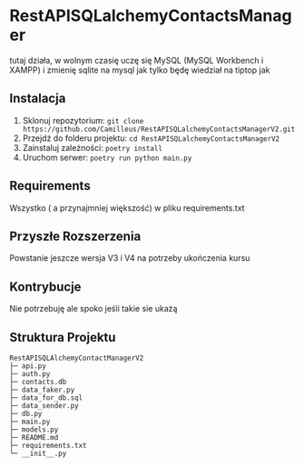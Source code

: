 # RestAPISQLalchemyContactsManager

tutaj działa, w wolnym czasię uczę się MySQL (MySQL Workbench i XAMPP) i zmienię sqlite na mysql jak tylko będę wiedział na tiptop jak

## Instalacja

1. Sklonuj repozytorium: `git clone https://github.com/Camilleus/RestAPISQLalchemyContactsManagerV2.git`
2. Przejdź do folderu projektu: `cd RestAPISQLalchemyContactsManagerV2`
3. Zainstaluj zależności: `poetry install`
4. Uruchom serwer: `poetry run python main.py`

## Requirements

Wszystko ( a przynajmniej większość) w pliku requirements.txt 

## Przyszłe Rozszerzenia

Powstanie jeszcze wersja V3 i V4 na potrzeby ukończenia kursu

## Kontrybucje

Nie potrzebuję ale spoko jeśli takie sie ukażą

## Struktura Projektu

```
RestAPISQLAlchemyContactManagerV2
├─ api.py
├─ auth.py
├─ contacts.db
├─ data_faker.py
├─ data_for_db.sql
├─ data_sender.py
├─ db.py
├─ main.py
├─ models.py
├─ README.md
├─ requirements.txt
└─ __init__.py
```

